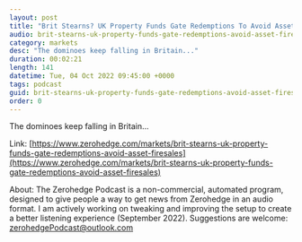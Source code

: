 ```yaml
---
layout: post
title: "Brit Stearns? UK Property Funds Gate Redemptions To Avoid Asset &quot;Firesales&quot;"
audio: brit-stearns-uk-property-funds-gate-redemptions-avoid-asset-firesales-0
category: markets
desc: "The dominoes keep falling in Britain..."
duration: 00:02:21
length: 141
datetime: Tue, 04 Oct 2022 09:45:00 +0000
tags: podcast
guid: brit-stearns-uk-property-funds-gate-redemptions-avoid-asset-firesales-0
order: 0
---
```

The dominoes keep falling in Britain...

Link: [https://www.zerohedge.com/markets/brit-stearns-uk-property-funds-gate-redemptions-avoid-asset-firesales](https://www.zerohedge.com/markets/brit-stearns-uk-property-funds-gate-redemptions-avoid-asset-firesales)

About: The Zerohedge Podcast is a non-commercial, automated program, designed to give people a way to get news from Zerohedge in an audio format.  I am actively working on tweaking and improving the setup to create a better listening experience (September 2022).  Suggestions are welcome: [zerohedgePodcast@outlook.com](mailto:zerohedgePodcast@outlook.com)